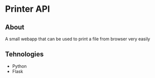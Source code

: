 # Printer API

## About

A small webapp that can be used to print a file from browser very easily

## Tehnologies

* Python
* Flask
